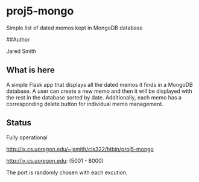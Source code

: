 # proj5-mongo
Simple list of dated memos kept in MongoDB database

##Author

Jared Smith

## What is here

A simple Flask app that displays all the dated memos it finds in a MongoDB database. A user can create a new memo and then it will be displayed with the rest in the database sorted by date. Additionally, each memo has a corresponding delete button for individual memo management. 

## Status

Fully operational

http://ix.cs.uoregon.edu/~jsmith/cis322/htbin/proj5-mongo

http://ix.cs.uoregon.edu: (5001 - 8000)

The port is randomly chosen with each excution.
